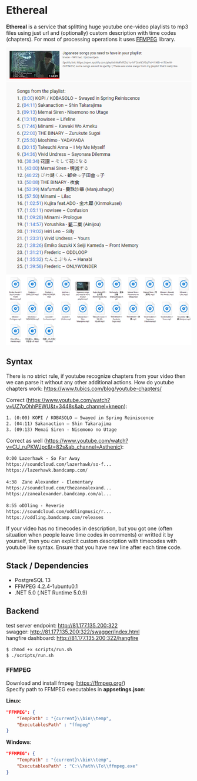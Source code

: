 # Ethereal
**Ethereal** is a service that splitting huge youtube one-video playlists to mp3 files using just url and (optionally) custom  description with time codes (chapters). For most of processing operations it uses [FFMPEG](https://www.ffmpeg.org/) library.

![](./assets/Screenshot_1.png)
![](./assets/Screenshot_2.png)
![](./assets/Screenshot_3.png)

## Syntax
There is no strict rule, if youtube recognize chapters from your video then we can parse it without any other additional actions.
How do youtube chapters work: https://www.tubics.com/blog/youtube-chapters/

Correct (https://www.youtube.com/watch?v=UZ7oOhhPEWU&t=3448s&ab_channel=kneon):
```
1. (0:00) KOPI / KOBASOLO – Swayed in Spring Reiniscence
2. (04:11) Sakanaction – Shin Takarajima
3. (09:13) Memai Siren - Nisemono no Utage
```
Correct as well (https://www.youtube.com/watch?v=CU_ruPKWJpc&t=82s&ab_channel=Asthenic):
```
0:00 Lazerhawk - So Far Away 
https://soundcloud.com/lazerhawk/so-f...
https://lazerhawk.bandcamp.com/

4:38  Zane Alexander - Elementary
https://soundcloud.com/thezanealexand...
https://zanealexander.bandcamp.com/al...

8:55 oDDling - Reverie
https://soundcloud.com/oddlingmusic/r...
https://oddling.bandcamp.com/releases
```
If your video has no timecodes in description, but you got one (often situation when people leave time codes in comments) or writted it by yourself, then you can explicit custom description with timecodes with youtube like syntax.
Ensure that you have new line after each time code.

## Stack / Dependencies
* PostgreSQL 13 
* FFMPEG 4.2.4-1ubuntu0.1
* .NET 5.0 (.NET Runtime 5.0.9)

## Backend
test server endpoint: http://81.177.135.200:322 </br>
swagger: http://81.177.135.200:322/swagger/index.html </br>
hangfire dashboard: http://81.177.135.200:322/hangfire

```
$ chmod +x scripts/run.sh
$ ./scripts/run.sh
```

### **FFMPEG**
Download and install fmpeg (https://ffmpeg.org/)<br>
Specify path to FFMPEG executables in **appsetings.json**:

**Linux**:
```json
"FFMPEG": {
    "TempPath" : "{current}\\bin\\temp",
    "ExecutablesPath" : "ffmpeg"
}
```
**Windows**:
```json
"FFMPEG": {
    "TempPath" : "{current}\\bin\\temp",
    "ExecutablesPath" : "C:\\Path\\To\\ffmpeg.exe"
}
```
